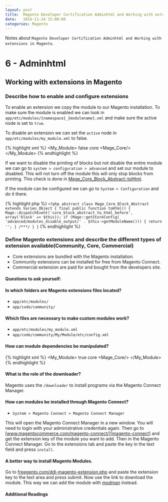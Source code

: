 ```yaml
---
layout: post
title:  Magento Developer Certification Adminhtml and Working with extensions in Magento
date:   2016-11-24 15:00:00
categories: Magento
---
```


Notes about `Magento Developer Certification Adminhtml and Working with extensions in Magento`.

6 - Adminhtml
====================

Working with extensions in Magento
--------------------

### Describe how to enable and configure extensions

To enable an extension we copy the module to our Magento installation. To make sure the module is enabled we can look in `app/etc/modules/{namespace}_{modulename}.xml` and make sure the active node is set to `true`.

To disable an extension we can set the `active` node in `app/etc/modules/my_module.xml` to false.

{% highlight xml %}
<config>
 <modules>
  <My_Module>
   <active>false</active>
   <codePool>core</codePool>
   <depends>
    <Mage_Core/>
   </depends>
  </My_Module>
 </modules>
</config>
{% endhighlight %}

If we want to disable the printing of blocks but not disable the entire module we can go to `system > configuration > advanced` and set our module to disabled. This will not turn off the module this will only stop blocks from printing. This check is done in [Mage_Core_Block_Abstract::toHtml][Mage_Core_Block_Abstract::toHtml].

If the module can be configured we can go to `System > Configuration` and do it there.

{% highlight php %}
`<?php
abstract class Mage_Core_Block_Abstract extends Varien_Object
{
 final public function toHtml()
 {
  Mage::dispatchEvent('core_block_abstract_to_html_before', array('block' => $this));
  if (Mage::getStoreConfig(
   'advanced/modules_disable_output/' . $this->getModuleName())) {
   return '';
  }
  /***/
 }
}`
{% endhighlight %}

### Define Magento extensions and describe the different types of extension available(Community, Core, Commercial)

* Core extensions are bundled with the Magento installation.
* Community extensions can be installed for free from Magento Connect.
* Commercial extension are paid for and bought from the developers site.

#### Questions to ask yourself:

#### In which folders are Magento extensions files located?

* `app/etc/modules/`
* `app/code/community/`

#### Which files are necessary to make custom modules work?

* `app/etc/modules/my_module.xml`
* `app/code/community/My/Module/etc/config.xml`

#### How can module dependencies be manipulated?

{% highlight xml %}
<config>
 <modules>
  <My_Module>
   <active>true</active>
   <codePool>core</codePool>
   <depends>
    <Mage_Core/>
   </depends>
  </My_Module>
 </modules>
</config>
{% endhighlight %}

#### What is the role of the downloader?

Magento uses the `/downloader` to install programs via the Magento Connect Manager.

#### How can modules be installed through Magento Connect?

* `System > Magento Connect > Magento Connect Manager`

This will open the Magento Connect Manager in a new window. You will need to login with your administrative credentials again. Then go to [www.magentocommerce.com/magento-connect/][magento-connect] and get the extension key of the module you want to add. Then in the Magento Connect Manager. Go to the extensions tab and paste the key in the text field and press `install`.

#### A better way to install Magento Modules.

Go to [freegento.com/ddl-magento-extension.php][freegento.com] and paste the extension key to the text area and press submit. Now use the link to download the module. This way we can add the module with [modman][modman] instead.


#### Additional Readings

[magento-connect]:https://www.magentocommerce.com/magento-connect/
[freegento.com]:http://freegento.com/ddl-magento-extension.php
[modman]:https://github.com/colinmollenhour/modman



[Mage_Core_Block_Abstract]:https://github.com/AndersWik/Magento-1x/blob/master/app/code/core/Mage/Core/Block/Abstract.php

[Mage_Core_Block_Abstract::toHtml]:https://github.com/AndersWik/Magento-1x/blob/master/app/code/core/Mage/Core/Block/Abstract.php#L908
